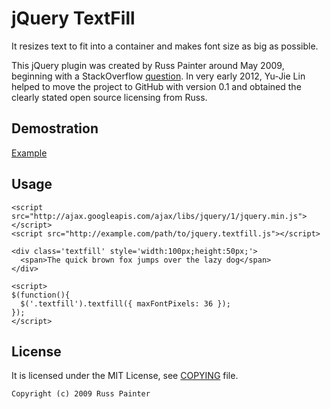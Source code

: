 jQuery TextFill
===============

It resizes text to fit into a container and makes font size as big as possible.

This jQuery plugin was created by Russ Painter around May 2009, beginning with a StackOverflow [question][soq]. In very early 2012, Yu-Jie Lin helped to move the project to GitHub with version 0.1 and obtained the clearly stated open source licensing from Russ.

[soq]: http://stackoverflow.com/questions/687998/auto-size-dynamic-text-to-fill-fixed-size-container

Demostration
------------

[Example][example]

[example]: http://jquery-textfill.github.com/jquery-textfill/Example.htm

Usage
-----

    <script src="http://ajax.googleapis.com/ajax/libs/jquery/1/jquery.min.js"></script>
    <script src="http://example.com/path/to/jquery.textfill.js"></script>

    <div class='textfill' style='width:100px;height:50px;'>
      <span>The quick brown fox jumps over the lazy dog</span>
    </div>

    <script>
    $(function(){
      $('.textfill').textfill({ maxFontPixels: 36 });
    });
    </script>

License
-------

It is licensed under the MIT License, see [COPYING][] file.

[COPYING]: https://github.com/jquery-textfill/jquery-textfill/blob/master/COPYING

    Copyright (c) 2009 Russ Painter

